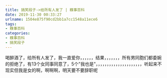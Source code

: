 ```yaml
---
title: 搞笑段子->给所有人发了 | 糗事百科
date: 2019-11-30 00:33:27
urlname: 1504e875f90cd2bb1a7cc1548a11ece6
tags: 
- 糗事百科
categories:
- 糗事百科
- 搞笑段子
---
```

喝醉酒了，给所有人发了，我一直爱你，，，，，，结果，，，，，，，所有男同胞们都委婉的拒绝了，有13个女同事同意了，5个"我也是"，，，，，，，，，，，，，，，，，，，，，听起来不现实但我是女的啊，啊啊啊，明天要不要辞职呢


